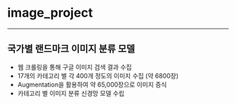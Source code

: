 # image_project

---
## 국가별 랜드마크 이미지 분류 모델
- 웹 크롤링을 통해 구글 이미지 검색 결과 수집
- 17개의 카테고리 별 각 400개 정도의 이미지 수집 (약 6800장)
- Augmentation을 활용하여 약 65,000장으로 이미지 증식
- 카테고리 별 이미지 분류 신경망 모델 수립

